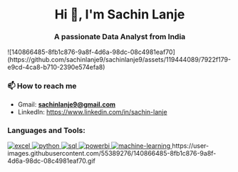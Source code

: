 <h1 align="center">Hi 👋, I'm Sachin Lanje</h1>
<h3 align="center">A passionate Data Analyst from India</h3>
![140866485-8fb1c876-9a8f-4d6a-98dc-08c4981eaf70](https://github.com/sachinlanje9/sachinlanje9/assets/119444089/7922f179-e9cd-4ca8-b710-2390e574efa8)

### 📫 How to reach me
 * Gmail: **sachinlanje9@gmail.com**
 * LinkedIn: https://www.linkedin.com/in/sachin-lanje

<h3 align="left">Languages and Tools:</h3>
<p align="left"> 
  <a href="https://www.microsoft.com/en-us/microsoft-365/excel" target="_blank" rel="noreferrer"> 
    <img src="https://img.shields.io/badge/Excel-217346?style=for-the-badge&logo=microsoft-excel&logoColor=white" alt="excel" />
  </a> 
  <a href="https://www.python.org" target="_blank" rel="noreferrer"> 
    <img src="https://img.shields.io/badge/Python-3776AB?style=for-the-badge&logo=python&logoColor=white" alt="python" />
  </a> 
  <a href="https://www.microsoft.com/en-us/sql-server" target="_blank" rel="noreferrer"> 
    <img src="https://img.shields.io/badge/SQL-4479A1?style=for-the-badge&logo=Microsoft-SQL-Server&logoColor=white" alt="sql" />
  </a> 
  <a href="https://powerbi.microsoft.com/" target="_blank" rel="noreferrer"> 
    <img src="https://img.shields.io/badge/PowerBI-F2C811?style=for-the-badge&logo=Power-BI&logoColor=black" alt="powerbi" />
  </a> 
  <a href="https://scikit-learn.org/" target="_blank" rel="noreferrer"> 
    <img src="https://img.shields.io/badge/Machine%20Learning-08CC96?style=for-the-badge&logo=scikit-learn&logoColor=white" alt="machine-learning" />
  </a> 
  https://user-images.githubusercontent.com/55389276/140866485-8fb1c876-9a8f-4d6a-98dc-08c4981eaf70.gif
</p>
